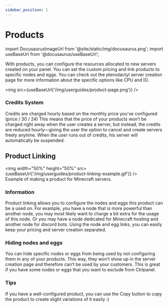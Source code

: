 ```yaml
---
sidebar_position: 1
---
```


# Products

import DocusaurusImageUrl from '@site/static/img/docusaurus.png';
import useBaseUrl from '@docusaurus/useBaseUrl';

With products, you can configure the resources allocated to new servers created on your panel. You can set the custom pricing and link products to specific nodes and eggs.
You can check out the pterodactyl server creation page for more information about the specific options like CPU and IO.

<img src={useBaseUrl('/img/userguides/product-page.png')} />

### Credits System
Credits are charged hourly based on the monthly price you've configured (price / 30 / 24)
This means that the price of your products won’t be charged right away when the user creates a server, but instead, the credits are reduced hourly—giving the user the option to cancel and create servers freely anytime.
When the user runs out of credits, his server will automatically be suspended.


## Product Linking
<img width="50%" height="50%" src={useBaseUrl('/img/userguides/product-linking-example.gif')} /><br/>
Example of making a product for Minecraft servers.

### Information
Product linking allows you to configure the nodes and eggs this product can be a used on.
For example, you have a node that is more powerful than another node, you may most likely want to charge a bit extra for the usage of this node.
Or you may have a node dedicated for Minecraft hosting and another node for discord bots. Using the node and egg links, you can easily keep your pricing and server creation separated.

### Hiding nodes and eggs
You can hide specific nodes or eggs from being used by not configuring them in any of your products. This way, they won’t show up in the server creation page and therefore can’t be used by your customers. This is great if you have some nodes or eggs that you want to exclude from Ctrlpanel.

### Tips
If you have a well-configured product, you can use the Copy button to copy the product to create slight variations of it easily :) 
